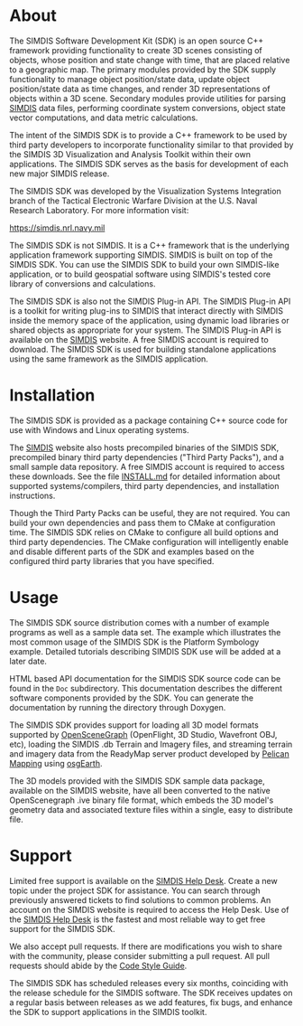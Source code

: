 About
=====
The SIMDIS Software Development Kit (SDK) is an open source C++ framework
providing functionality to create 3D scenes consisting of objects, whose
position and state change with time, that are placed relative to a geographic
map.  The primary modules provided by the SDK supply functionality to manage
object position/state data, update object position/state data as time
changes, and render 3D representations of objects within a 3D scene.
Secondary modules provide utilities for parsing [SIMDIS] data files, performing
coordinate system conversions, object state vector computations, and data
metric calculations.

The intent of the SIMDIS SDK is to provide a C++ framework to be used by
third party developers to incorporate functionality similar to that provided
by the SIMDIS 3D Visualization and Analysis Toolkit within their own
applications.  The SIMDIS SDK serves as the basis for development of each
new major SIMDIS release.

The SIMDIS SDK was developed by the Visualization Systems Integration branch
of the Tactical Electronic Warfare Division at the U.S. Naval Research
Laboratory.  For more information visit:

  https://simdis.nrl.navy.mil

The SIMDIS SDK is not SIMDIS.  It is a C++ framework that is the underlying
application framework supporting SIMDIS.  SIMDIS is built on top of the SIMDIS
SDK.  You can use the SIMDIS SDK to build your own SIMDIS-like application,
or to build geospatial software using SIMDIS's tested core library of
conversions and calculations.

The SIMDIS SDK is also not the SIMDIS Plug-in API.  The SIMDIS Plug-in API is
a toolkit for writing plug-ins to SIMDIS that interact directly with SIMDIS
inside the memory space of the application, using dynamic load libraries or
shared objects as appropriate for your system.  The SIMDIS Plug-in API is
available on the [SIMDIS] website.  A free SIMDIS account is required to download.
The SIMDIS SDK is used for building standalone applications using the same
framework as the SIMDIS application.


Installation
============
The SIMDIS SDK is provided as a package containing C++ source code for use
with Windows and Linux operating systems.

The [SIMDIS] website also hosts precompiled binaries of the SIMDIS SDK,
precompiled binary third party dependencies ("Third Party Packs"), and a
small sample data repository.  A free SIMDIS account is required to access these
downloads.  See the file [INSTALL.md](INSTALL.md) for detailed information
about supported systems/compilers, third party dependencies, and installation
instructions.

Though the Third Party Packs can be useful, they are not required.  You can
build your own dependencies and pass them to CMake at configuration time.  The
SIMDIS SDK relies on CMake to configure all build options and third party
dependencies.  The CMake configuration will intelligently enable and disable
different parts of the SDK and examples based on the configured third party
libraries that you have specified.


Usage
=====
The SIMDIS SDK source distribution comes with a number of example programs as
well as a sample data set.  The example which illustrates the most common
usage of the SIMDIS SDK is the Platform Symbology example.  Detailed tutorials
describing SIMDIS SDK use will be added at a later date.

HTML based API documentation for the SIMDIS SDK source code can be found in
the `Doc` subdirectory.  This documentation describes the different software
components provided by the SDK.  You can generate the documentation by running
the directory through Doxygen.

The SIMDIS SDK provides support for loading all 3D model formats supported by
[OpenSceneGraph] (OpenFlight, 3D Studio, Wavefront OBJ, etc), loading the
SIMDIS .db Terrain and Imagery files, and streaming terrain and imagery data
from the ReadyMap server product developed by [Pelican Mapping] using [osgEarth].

The 3D models provided with the SIMDIS SDK sample data package, available on
the SIMDIS website, have all been converted to the native OpenScenegraph .ive
binary file format, which embeds the 3D model's geometry data and associated
texture files within a single, easy to distribute file.


Support
=======
Limited free support is available on the [SIMDIS Help Desk].  Create a new topic
under the project SDK for assistance.  You can search through previously answered
tickets to find solutions to common problems.  An account on the SIMDIS website
is required to access the Help Desk.  Use of the [SIMDIS Help Desk] is the fastest
and most reliable way to get free support for the SIMDIS SDK.

We also accept pull requests.  If there are modifications you wish to share with
the community, please consider submitting a pull request.  All pull requests should
abide by the [Code Style Guide].

The SIMDIS SDK has scheduled releases every six months, coinciding with the release
schedule for the SIMDIS software.  The SDK receives updates on a regular basis
between releases as we add features, fix bugs, and enhance the SDK to support
applications in the SIMDIS toolkit.


  [Code Style Guide]: <Doc/CodeStyleGuide.pdf>
  [Doxygen]: <http://www.doxygen.nl/>
  [OpenSceneGraph]: <https://github.com/OpenSceneGraph/OpenSceneGraph>
  [osgEarth]: <https://github.com/gwaldron/osgearth>
  [SIMDIS]: <https://simdis.nrl.navy.mil>
  [SIMDIS Help Desk]: <https://simdis.nrl.navy.mil/jira>
  [Pelican Mapping]: <http://www.pelicanmapping.com>

